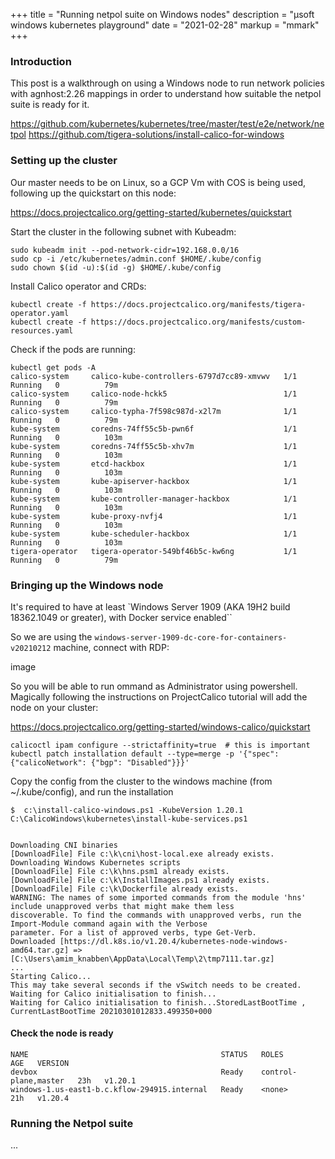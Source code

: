 +++
title = "Running netpol suite on Windows nodes"
description = "µsoft windows kubernetes playground"
date = "2021-02-28"
markup = "mmark"
+++

### Introduction

This post is a walkthrough on using a Windows node to run network policies with
agnhost:2.26 mappings in order to understand how suitable the netpol suite is ready for it.

https://github.com/kubernetes/kubernetes/tree/master/test/e2e/network/netpol
https://github.com/tigera-solutions/install-calico-for-windows


### Setting up the cluster

Our master needs to be on Linux, so a GCP Vm with COS is being used, following 
up the quickstart on this node:

https://docs.projectcalico.org/getting-started/kubernetes/quickstart

Start the cluster in the following subnet with Kubeadm:

```
sudo kubeadm init --pod-network-cidr=192.168.0.0/16
sudo cp -i /etc/kubernetes/admin.conf $HOME/.kube/config
sudo chown $(id -u):$(id -g) $HOME/.kube/config
```

Install Calico operator and CRDs:

```
kubectl create -f https://docs.projectcalico.org/manifests/tigera-operator.yaml
kubectl create -f https://docs.projectcalico.org/manifests/custom-resources.yaml
```

Check if the pods are running:

```
kubectl get pods -A
calico-system     calico-kube-controllers-6797d7cc89-xmvwv   1/1     Running   0          79m
calico-system     calico-node-hckk5                          1/1     Running   0          79m
calico-system     calico-typha-7f598c987d-x2l7m              1/1     Running   0          79m
kube-system       coredns-74ff55c5b-pwn6f                    1/1     Running   0          103m
kube-system       coredns-74ff55c5b-xhv7m                    1/1     Running   0          103m
kube-system       etcd-hackbox                               1/1     Running   0          103m
kube-system       kube-apiserver-hackbox                     1/1     Running   0          103m
kube-system       kube-controller-manager-hackbox            1/1     Running   0          103m
kube-system       kube-proxy-nvfj4                           1/1     Running   0          103m
kube-system       kube-scheduler-hackbox                     1/1     Running   0          103m
tigera-operator   tigera-operator-549bf46b5c-kw6ng           1/1     Running   0          79m
```

### Bringing up the Windows node

It's required to have at least `Windows Server 1909 (AKA 19H2 build 18362.1049 or greater), with Docker service enabled``

So we are using the `windows-server-1909-dc-core-for-containers-v20210212` machine, connect with RDP:

image

So you will be able to run ommand as Administrator using powershell. Magically following the instructions 
on ProjectCalico tutorial will add the node on your cluster:

https://docs.projectcalico.org/getting-started/windows-calico/quickstart

```
calicoctl ipam configure --strictaffinity=true  # this is important
kubectl patch installation default --type=merge -p '{"spec": {"calicoNetwork": {"bgp": "Disabled"}}}'
```

Copy the config from the cluster to the windows machine (from ~/.kube/config), and run the installation

```
$  c:\install-calico-windows.ps1 -KubeVersion 1.20.1
C:\CalicoWindows\kubernetes\install-kube-services.ps1


Downloading CNI binaries
[DownloadFile] File c:\k\cni\host-local.exe already exists.
Downloading Windows Kubernetes scripts
[DownloadFile] File c:\k\hns.psm1 already exists.
[DownloadFile] File c:\k\InstallImages.ps1 already exists.
[DownloadFile] File c:\k\Dockerfile already exists.
WARNING: The names of some imported commands from the module 'hns' include unapproved verbs that might make them less
discoverable. To find the commands with unapproved verbs, run the Import-Module command again with the Verbose
parameter. For a list of approved verbs, type Get-Verb.
Downloaded [https://dl.k8s.io/v1.20.4/kubernetes-node-windows-amd64.tar.gz] => [C:\Users\amim_knabben\AppData\Local\Temp\2\tmp7111.tar.gz]
...
Starting Calico...
This may take several seconds if the vSwitch needs to be created.
Waiting for Calico initialisation to finish...
Waiting for Calico initialisation to finish...StoredLastBootTime , CurrentLastBootTime 20210301012833.499350+000
 ```
 
#### Check the node is ready

```
NAME                                           STATUS   ROLES                  AGE   VERSION
devbox                                         Ready    control-plane,master   23h   v1.20.1
windows-1.us-east1-b.c.kflow-294915.internal   Ready    <none>                 21h   v1.20.4
```

### Running the Netpol suite

...
